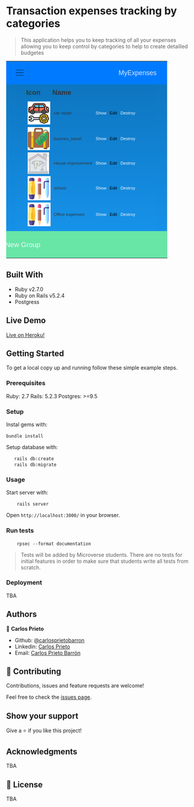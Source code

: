 # Transaction expenses tracking by categories

> This application helps you to keep tracking of all your expenses
allowing you to keep control by categories to help to create
detailled budgetes

![screenshot](./screenshot.png)

## Built With

- Ruby v2.7.0
- Ruby on Rails v5.2.4
- Postgress

## Live Demo

[Live on Heroku!](https://transcpb-track.herokuapp.com)


## Getting Started

To get a local copy up and running follow these simple example steps.

### Prerequisites

Ruby: 2.7
Rails: 5.2.3
Postgres: >=9.5

### Setup

Instal gems with:

```
bundle install
```

Setup database with:

```
   rails db:create
   rails db:migrate
```



### Usage

Start server with:

```
    rails server
```

Open `http://localhost:3000/` in your browser.

### Run tests

```
    rpsec --format documentation
```

> Tests will be added by Microverse students. There are no tests for initial features in order to make sure that students write all tests from scratch.

### Deployment

TBA

## Authors

👤 **Carlos Prieto**
- Github: [@carlosprietobarron](https://github.com/carlosprietobarron)
- Linkedin: [Carlos Prieto](https://www.linkedin.com/in/carlos-prieto-41a2b018b/)
- Email: [Carlos Prieto Barrón](carloprietobarron@gmail.com)

## 🤝 Contributing

Contributions, issues and feature requests are welcome!

Feel free to check the [issues page](issues/).

## Show your support

Give a ⭐️ if you like this project!

## Acknowledgments

TBA

## 📝 License

TBA

